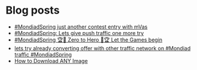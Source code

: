 # Blog posts
<!-- BLOG-POST-LIST:START -->
- [#MondiadSpring just another contest entry with mVas](https://afflift.com/f/threads/mondiadspring-just-another-contest-entry-with-mvas.10470/)
- [#MondiadSpring: Lets give push traffic one more try](https://afflift.com/f/threads/mondiadspring-lets-give-push-traffic-one-more-try.10483/)
- [#MondiadSpring 🏆🤑 Zero to Hero 🤑🏆 Let the Games begin](https://afflift.com/f/threads/mondiadspring-%F0%9F%8F%86%F0%9F%A4%91-zero-to-hero-%F0%9F%A4%91%F0%9F%8F%86-let-the-games-begin.10478/)
- [lets try already converting offer with other traffic network on #Mondiad traffic #MondiadSpring](https://afflift.com/f/threads/lets-try-already-converting-offer-with-other-traffic-network-on-mondiad-traffic-mondiadspring.10474/)
- [How to Download ANY Image](https://afflift.com/f/threads/how-to-download-any-image.10488/)
<!-- BLOG-POST-LIST:END -->

